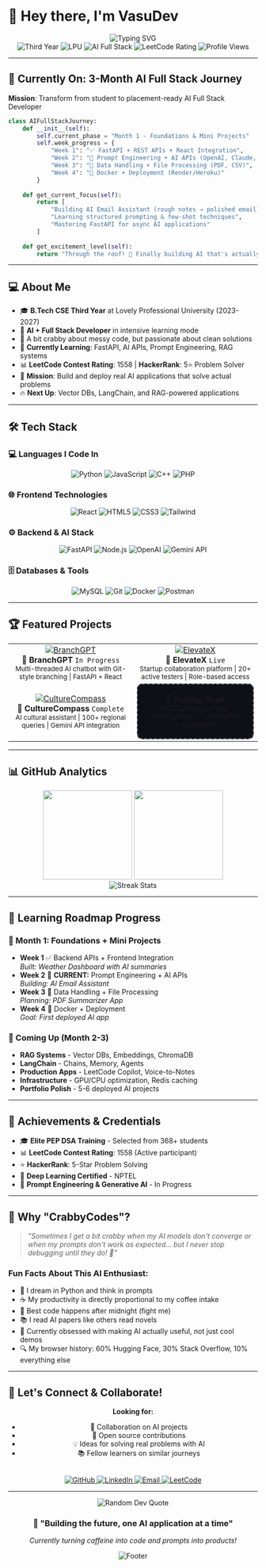 # 👋 Hey there, I'm VasuDev

<div align="center">
  <img src="https://readme-typing-svg.herokuapp.com?font=Fira+Code&size=22&duration=3000&pause=1000&color=0366D6&center=true&vCenter=true&width=600&lines=CS+Third+Year+%40+LPU;AI+%2B+Full+Stack+Developer+in+Making;Currently+Learning+FastAPI+%26+AI+APIs;Building+Real+AI+Applications!" alt="Typing SVG" />

  <div align="center">
    <img src="https://img.shields.io/badge/Year-Third-orange" alt="Third Year"/>
    <img src="https://img.shields.io/badge/University-LPU-blue" alt="LPU"/>
    <img src="https://img.shields.io/badge/Focus-AI+Full+Stack-purple" alt="AI Full Stack"/>
    <img src="https://img.shields.io/badge/LeetCode-1558-yellow" alt="LeetCode Rating"/>
    <img src="https://komarev.com/ghpvc/?username=CrabbyCodes&color=blueviolet" alt="Profile Views"/>
  </div>
</div>

---

## 🚀 Currently On: 3-Month AI Full Stack Journey

**Mission**: Transform from student to placement-ready AI Full Stack Developer

```python
class AIFullStackJourney:
    def __init__(self):
        self.current_phase = "Month 1 - Foundations & Mini Projects"
        self.week_progress = {
            "Week 1": "✅ FastAPI + REST APIs + React Integration", 
            "Week 2": "🔄 Prompt Engineering + AI APIs (OpenAI, Claude, HuggingFace)",
            "Week 3": "📅 Data Handling + File Processing (PDF, CSV)",
            "Week 4": "📅 Docker + Deployment (Render/Heroku)"
        }
        
    def get_current_focus(self):
        return [
            "Building AI Email Assistant (rough notes → polished email)",
            "Learning structured prompting & few-shot techniques",
            "Mastering FastAPI for async AI applications"
        ]
        
    def get_excitement_level(self):
        return "Through the roof! 🚀 Finally building AI that's actually useful!"
```

---

## 💻 About Me

- 🎓 **B.Tech CSE Third Year** at Lovely Professional University (2023-2027)
- 🤖 **AI + Full Stack Developer** in intensive learning mode
- 🦀 A bit crabby about messy code, but passionate about clean solutions
- 🧠 **Currently Learning**: FastAPI, AI APIs, Prompt Engineering, RAG systems
- 📊 **LeetCode Contest Rating**: 1558 | **HackerRank**: 5⭐ Problem Solver
- 🎯 **Mission**: Build and deploy real AI applications that solve actual problems
- 🔥 **Next Up**: Vector DBs, LangChain, and RAG-powered applications

---

## 🛠️ Tech Stack

### 💻 Languages I Code In
<div align="center">
  <img src="https://img.shields.io/badge/Python-3776AB?style=for-the-badge&logo=python&logoColor=white" alt="Python"/>
  <img src="https://img.shields.io/badge/JavaScript-F7DF1E?style=for-the-badge&logo=javascript&logoColor=black" alt="JavaScript"/>
  <img src="https://img.shields.io/badge/C++-00599C?style=for-the-badge&logo=c%2B%2B&logoColor=white" alt="C++"/>
  <img src="https://img.shields.io/badge/PHP-777BB4?style=for-the-badge&logo=php&logoColor=white" alt="PHP"/>
</div>

### 🌐 Frontend Technologies
<div align="center">
  <img src="https://img.shields.io/badge/React-20232A?style=for-the-badge&logo=react&logoColor=61DAFB" alt="React"/>
  <img src="https://img.shields.io/badge/HTML5-E34F26?style=for-the-badge&logo=html5&logoColor=white" alt="HTML5"/>
  <img src="https://img.shields.io/badge/CSS3-1572B6?style=for-the-badge&logo=css3&logoColor=white" alt="CSS3"/>
  <img src="https://img.shields.io/badge/Tailwind_CSS-38B2AC?style=for-the-badge&logo=tailwind-css&logoColor=white" alt="Tailwind"/>
</div>

### ⚙️ Backend & AI Stack
<div align="center">
  <img src="https://img.shields.io/badge/FastAPI-005571?style=for-the-badge&logo=fastapi&logoColor=white" alt="FastAPI"/>
  <img src="https://img.shields.io/badge/Node.js-43853D?style=for-the-badge&logo=node.js&logoColor=white" alt="Node.js"/>
  <img src="https://img.shields.io/badge/OpenAI-412991?style=for-the-badge&logo=openai&logoColor=white" alt="OpenAI"/>
  <img src="https://img.shields.io/badge/Gemini%20API-4285F4?style=for-the-badge&logo=google&logoColor=white" alt="Gemini API"/>
</div>

### 🗄️ Databases & Tools
<div align="center">
  <img src="https://img.shields.io/badge/MySQL-4479A1?style=for-the-badge&logo=mysql&logoColor=white" alt="MySQL"/>
  <img src="https://img.shields.io/badge/Git-F05032?style=for-the-badge&logo=git&logoColor=white" alt="Git"/>
  <img src="https://img.shields.io/badge/Docker-2496ED?style=for-the-badge&logo=docker&logoColor=white" alt="Docker"/>
  <img src="https://img.shields.io/badge/Postman-FF6C37?style=for-the-badge&logo=postman&logoColor=white" alt="Postman"/>
</div>

---

## 🏆 Featured Projects

<div align="center">
  <table>
    <tr>
      <td align="center" width="50%">
        <a href="https://github.com/CrabbyCodes/BranchGPT">
          <img src="https://github-readme-stats.vercel.app/api/pin/?username=CrabbyCodes&repo=BranchGPT&theme=tokyonight&border_radius=10" alt="BranchGPT"/>
        </a>
        <br>
        <strong>🤖 BranchGPT</strong> <code>In Progress</code>
        <br>
        <sub>Multi-threaded AI chatbot with Git-style branching | FastAPI + React</sub>
      </td>
      <td align="center" width="50%">
        <a href="https://github.com/CrabbyCodes/Startup">
          <img src="https://github-readme-stats.vercel.app/api/pin/?username=CrabbyCodes&repo=Startup&theme=tokyonight&border_radius=10" alt="ElevateX"/>
        </a>
        <br>
        <strong>🚀 ElevateX</strong> <code>Live</code>
        <br>
        <sub>Startup collaboration platform | 20+ active testers | Role-based access</sub>
      </td>
    </tr>
    <tr>
      <td align="center" width="50%">
        <a href="https://github.com/CrabbyCodes/CultureCompass">
          <img src="https://github-readme-stats.vercel.app/api/pin/?username=CrabbyCodes&repo=CultureCompass&theme=tokyonight&border_radius=10" alt="CultureCompass"/>
        </a>
        <br>
        <strong>🧭 CultureCompass</strong> <code>Complete</code>
        <br>
        <sub>AI cultural assistant | 100+ regional queries | Gemini API integration</sub>
      </td>
      <td align="center" width="50%">
        <div style="border: 2px dashed #666; padding: 20px; border-radius: 10px; background: #0d1117;">
          <strong>🔮 Coming Soon</strong>
          <br>
          <sub>PDF Summarizer App</sub>
          <br>
          <sub><em>Week 3 project - Upload PDF → AI summary</em></sub>
        </div>
      </td>
    </tr>
  </table>
</div>

---

## 📊 GitHub Analytics

<div align="center">
  <img height="180em" src="https://github-readme-stats.vercel.app/api?username=CrabbyCodes&show_icons=true&theme=tokyonight&include_all_commits=true&count_private=true&border_radius=10"/>
  <img height="180em" src="https://github-readme-stats.vercel.app/api/top-langs/?username=CrabbyCodes&layout=compact&theme=tokyonight&border_radius=10"/>
</div>

<div align="center">
  <img src="https://github-readme-streak-stats.herokuapp.com/?user=CrabbyCodes&theme=tokyonight&border_radius=10" alt="Streak Stats"/>
</div>

---

## 🎯 Learning Roadmap Progress

### 📅 Month 1: Foundations + Mini Projects
- **Week 1** ✅ Backend APIs + Frontend Integration  
  *Built: Weather Dashboard with AI summaries*
- **Week 2** 🔄 **CURRENT:** Prompt Engineering + AI APIs  
  *Building: AI Email Assistant*
- **Week 3** 📅 Data Handling + File Processing  
  *Planning: PDF Summarizer App*
- **Week 4** 📅 Docker + Deployment  
  *Goal: First deployed AI app*

### 🔮 Coming Up (Month 2-3)
- **RAG Systems** - Vector DBs, Embeddings, ChromaDB
- **LangChain** - Chains, Memory, Agents
- **Production Apps** - LeetCode Copilot, Voice-to-Notes
- **Infrastructure** - GPU/CPU optimization, Redis caching
- **Portfolio Polish** - 5-6 deployed AI projects

---

## 🏅 Achievements & Credentials

- 🎓 **Elite PEP DSA Training** - Selected from 368+ students
- 📊 **LeetCode Contest Rating**: 1558 (Active participant)
- ⭐ **HackerRank**: 5-Star Problem Solving
- 📜 **Deep Learning Certified** - NPTEL
- 🎯 **Prompt Engineering & Generative AI** - In Progress

---

## 🌟 Why "CrabbyCodes"?

> *"Sometimes I get a bit crabby when my AI models don't converge or when my prompts don't work as expected... but I never stop debugging until they do! 🦀"*

### Fun Facts About This AI Enthusiast:
- 🤖 I dream in Python and think in prompts
- ☕ My productivity is directly proportional to my coffee intake
- 🌙 Best code happens after midnight (fight me)
- 📚 I read AI papers like others read novels
- 🧠 Currently obsessed with making AI actually useful, not just cool demos
- 🔍 My browser history: 60% Hugging Face, 30% Stack Overflow, 10% everything else

---

## 🤝 Let's Connect & Collaborate!

<div align="center">
  
**Looking for:**
- 👥 Collaboration on AI projects
- 🚀 Open source contributions  
- 💡 Ideas for solving real problems with AI
- 📚 Fellow learners on similar journeys

<br>

  <a href="https://github.com/CrabbyCodes">
    <img src="https://img.shields.io/badge/GitHub-100000?style=for-the-badge&logo=github&logoColor=white" alt="GitHub"/>
  </a>
  <a href="https://www.linkedin.com/in/vasudev-siddh/">
    <img src="https://img.shields.io/badge/LinkedIn-0077B5?style=for-the-badge&logo=linkedin&logoColor=white" alt="LinkedIn"/>
  </a>
  <a href="mailto:siddhvasudev1402@gmail.com">
    <img src="https://img.shields.io/badge/Email-D14836?style=for-the-badge&logo=gmail&logoColor=white" alt="Email"/>
  </a>
  <a href="https://leetcode.com/CodeCrab">
    <img src="https://img.shields.io/badge/LeetCode-FFA116?style=for-the-badge&logo=leetcode&logoColor=white" alt="LeetCode"/>
  </a>
</div>

---

<div align="center">
  <img src="https://quotes-github-readme.vercel.app/api?type=horizontal&theme=tokyonight" alt="Random Dev Quote"/>
</div>

<div align="center">
  <h3>🚀 "Building the future, one AI application at a time"</h3>
  <p><em>Currently turning caffeine into code and prompts into products!</em></p>
  
  <img src="https://raw.githubusercontent.com/Trilokia/Trilokia/379277808c61ef204768a61bbc5d25bc7798ccf1/bottom_header.svg" alt="Footer"/>
</div>
